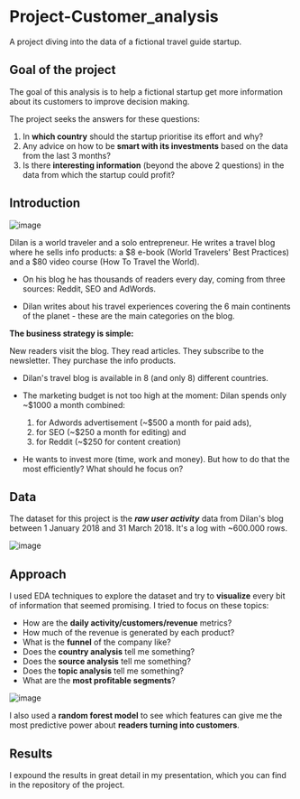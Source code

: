 # Project-Customer_analysis
A project diving into the data of a fictional travel guide startup.

## Goal of the project
The goal of this analysis is to help a fictional startup get more information about its customers to improve decision making.

The project seeks the answers for these questions:
1. In **which country** should the startup prioritise its effort and why?
2. Any advice on how to be **smart with its investments** based on the data from the last 3 months?
3. Is there **interesting information** (beyond the above 2 questions) in the data from which the startup could profit?

## Introduction
![image](https://user-images.githubusercontent.com/89580600/130977361-febad1fc-2c89-4b20-8e63-77c7b0e05057.png)

Dilan is a world traveler and a solo entrepreneur. He writes a travel blog where he sells info products: a $8 e-book (World Travelers' Best Practices) and a $80 video course (How To Travel the World).

- On his blog he has thousands of readers every day, coming from three sources: Reddit, SEO and AdWords.

- Dilan writes about his travel experiences covering the 6 main continents of the planet - these are the main categories on the blog.

**The business strategy is simple:**

New readers visit the blog.
They read articles.
They subscribe to the newsletter.
They purchase the info products.

- Dilan's travel blog is available in 8 (and only 8) different countries.

- The marketing budget is not too high at the moment: Dilan spends only ~$1000 a month combined:

  1. for Adwords advertisement (~$500 a month for paid ads),
  2. for SEO (~$250 a month for editing) and
  3. for Reddit (~$250 for content creation)
 
- He wants to invest more (time, work and money). But how to do that the most efficiently? What should he focus on?
## Data

The dataset for this project is the ***raw user activity*** data from Dilan's blog between 1 January 2018 and 31 March 2018. It's a log with ~600.000 rows.

![image](https://user-images.githubusercontent.com/89580600/130978648-5c2f3d59-41fe-4d7d-bcf0-4d5671cf5d2a.png)

## Approach

I used EDA techniques to explore the dataset and try to **visualize** every bit of information that seemed promising.
I tried to focus on these topics:
- How are the **daily activity/customers/revenue** metrics?
- How much of the revenue is generated by each product?
- What is the **funnel** of the company like?
- Does the **country analysis** tell me something?
- Does the **source analysis** tell me something?
- Does the **topic analysis** tell me something?
- What are the **most profitable segments**?

![image](https://user-images.githubusercontent.com/89580600/130980286-70326c7f-9e62-4e0b-b78d-7928976ee037.png)

I also used a **random forest model** to see which features can give me the most predictive power about **readers turning into customers**.

## Results

I expound the results in great detail in my presentation, which you can find in the repository of the project.
